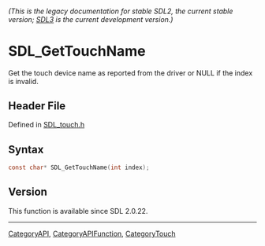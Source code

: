 ###### (This is the legacy documentation for stable SDL2, the current stable version; [SDL3](https://wiki.libsdl.org/SDL3/) is the current development version.)
# SDL_GetTouchName

Get the touch device name as reported from the driver or NULL if the index is invalid.

## Header File

Defined in [SDL_touch.h](https://github.com/libsdl-org/SDL/blob/SDL2/include/SDL_touch.h)

## Syntax

```c
const char* SDL_GetTouchName(int index);

```

## Version

This function is available since SDL 2.0.22.

----
[CategoryAPI](CategoryAPI), [CategoryAPIFunction](CategoryAPIFunction), [CategoryTouch](CategoryTouch)

